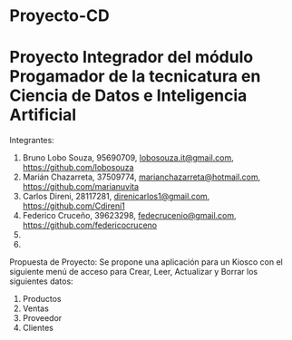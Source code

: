 # Proyecto-CD
# Proyecto Integrador del módulo Progamador de la tecnicatura en Ciencia de Datos e Inteligencia Artificial 

   Integrantes:
1. Bruno Lobo Souza, 95690709, lobosouza.it@gmail.com, https://github.com/lobosouza
2. Marián Chazarreta, 37509774, marianchazarreta@hotmail.com, https://github.com/marianuvita
3. Carlos Direni, 28117281, direnicarlos1@gmail.com, https://github.com/Cdireni1
4. Federico Cruceño, 39623298, fedecrucenio@gmail.com, https://github.com/federicocruceno
5. 
6. 

  Propuesta de Proyecto:
Se propone una aplicación para un Kiosco con el siguiente menú de acceso para Crear, Leer, Actualizar y Borrar los siguientes datos: 
1. Productos
2. Ventas
3. Proveedor
4. Clientes
